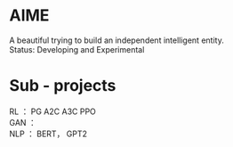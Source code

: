 # AIME
A beautiful trying to build an independent intelligent entity.  
Status: Developing and Experimental  

# Sub - projects
RL  ： PG A2C A3C PPO  
GAN  ：  
NLP ： BERT， GPT2  